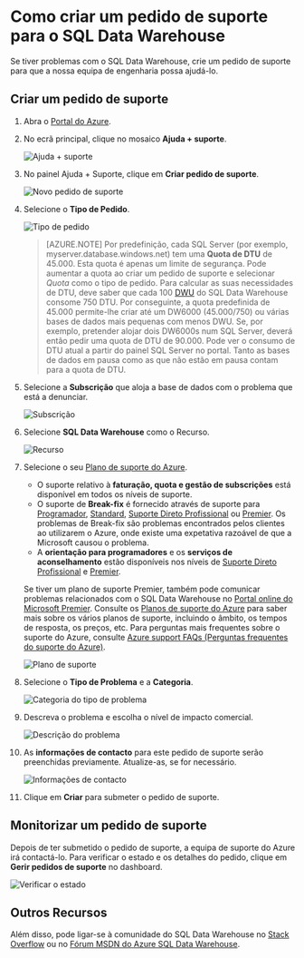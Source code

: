 <properties
   pageTitle="Como criar um pedido de suporte para o SQL Data Warehouse | Microsoft Azure"
   description="Como criar um pedido de suporte no Azure SQL Data Warehouse."
   services="sql-data-warehouse"
   documentationCenter="NA"
   authors="sonyam"
   manager="barbkess"
   editor=""/>

<tags
   ms.service="sql-data-warehouse"
   ms.devlang="NA"
   ms.topic="get-started-article"
   ms.tgt_pltfrm="NA"
   ms.workload="data-services"
   ms.date="07/18/2016"
   ms.author="sonyam;barbkess;sonyama"/>

# Como criar um pedido de suporte para o SQL Data Warehouse
 
Se tiver problemas com o SQL Data Warehouse, crie um pedido de suporte para que a nossa equipa de engenharia possa ajudá-lo.

## Criar um pedido de suporte

1. Abra o [Portal do Azure][].

2. No ecrã principal, clique no mosaico **Ajuda + suporte**.

    ![Ajuda + suporte](./media/sql-data-warehouse-get-started-create-support-ticket/help-support.png)

3. No painel Ajuda + Suporte, clique em **Criar pedido de suporte**.

    ![Novo pedido de suporte](./media/sql-data-warehouse-get-started-create-support-ticket/create-support-request.png)
    
    <a name="request-quota-change"></a> 

4. Selecione o **Tipo de Pedido**.

    ![Tipo de pedido](./media/sql-data-warehouse-get-started-create-support-ticket/request-type.png)
    
    >[AZURE.NOTE]  Por predefinição, cada SQL Server (por exemplo, myserver.database.windows.net) tem uma **Quota de DTU** de 45.000. Esta quota é apenas um limite de segurança. Pode aumentar a quota ao criar um pedido de suporte e selecionar *Quota* como o tipo de pedido. Para calcular as suas necessidades de DTU, deve saber que cada 100 [DWU][] do SQL Data Warehouse consome 750 DTU. Por conseguinte, a quota predefinida de 45.000 permite-lhe criar até um DW6000 (45.000/750) ou várias bases de dados mais pequenas com menos DWU. Se, por exemplo, pretender alojar dois DW6000s num SQL Server, deverá então pedir uma quota de DTU de 90.000.  Pode ver o consumo de DTU atual a partir do painel SQL Server no portal. Tanto as bases de dados em pausa como as que não estão em pausa contam para a quota de DTU. 

5. Selecione a **Subscrição** que aloja a base de dados com o problema que está a denunciar.

    ![Subscrição](./media/sql-data-warehouse-get-started-create-support-ticket/subscription.png)

6. Selecione **SQL Data Warehouse** como o Recurso.

    ![Recurso](./media/sql-data-warehouse-get-started-create-support-ticket/resource.png)

7. Selecione o seu [Plano de suporte do Azure][].

    - O suporte relativo à **faturação, quota e gestão de subscrições** está disponível em todos os níveis de suporte.
    - O suporte de **Break-fix** é fornecido através de suporte para [Programador][], [Standard][], [Suporte Direto Profissional][] ou [Premier][]. Os problemas de Break-fix são problemas encontrados pelos clientes ao utilizarem o Azure, onde existe uma expetativa razoável de que a Microsoft causou o problema.
    - A **orientação para programadores** e os **serviços de aconselhamento** estão disponíveis nos níveis de [Suporte Direto Profissional][] e [Premier][]. 
    
    Se tiver um plano de suporte Premier, também pode comunicar problemas relacionados com o SQL Data Warehouse no [Portal online do Microsoft Premier][].  Consulte os [Planos de suporte do Azure][Plano de suporte do Azure] para saber mais sobre os vários planos de suporte, incluindo o âmbito, os tempos de resposta, os preços, etc.  Para perguntas mais frequentes sobre o suporte do Azure, consulte [Azure support FAQs (Perguntas frequentes do suporte do Azure)][].  

    ![Plano de suporte](./media/sql-data-warehouse-get-started-create-support-ticket/support-plan.png)

8. Selecione o **Tipo de Problema** e a **Categoria**.

    ![Categoria do tipo de problema](./media/sql-data-warehouse-get-started-create-support-ticket/problem-type-category.png)

9. Descreva o problema e escolha o nível de impacto comercial.

    ![Descrição do problema](./media/sql-data-warehouse-get-started-create-support-ticket/problem-description.png)

10. As **informações de contacto** para este pedido de suporte serão preenchidas previamente. Atualize-as, se for necessário.

    ![Informações de contacto](./media/sql-data-warehouse-get-started-create-support-ticket/contact-info.png)

11. Clique em **Criar** para submeter o pedido de suporte.


## Monitorizar um pedido de suporte

Depois de ter submetido o pedido de suporte, a equipa de suporte do Azure irá contactá-lo. Para verificar o estado e os detalhes do pedido, clique em **Gerir pedidos de suporte** no dashboard.

![Verificar o estado](./media/sql-data-warehouse-get-started-create-support-ticket/check-status.png)

## Outros Recursos

Além disso, pode ligar-se à comunidade do SQL Data Warehouse no [Stack Overflow][] ou no [Fórum MSDN do Azure SQL Data Warehouse][].

<!--Image references--> 

<!--Article references--> 
[DWU]: ./sql-data-warehouse-overview-what-is.md#data-warehouse-units

<!--MSDN references--> 

<!--Other web references--> 
[Portal do Azure]: https://portal.azure.com/
[Plano de suporte do Azure]: https://azure.microsoft.com/support/plans/?WT.mc_id=Support_Plan_510979/  
[Programador]: https://azure.microsoft.com/support/plans/developer/  
[Standard]: https://azure.microsoft.com/support/plans/standard/  
[Suporte Direto Profissional]: https://azure.microsoft.com/support/plans/prodirect/  
[Premier]: https://azure.microsoft.com/support/plans/premier/  
[Azure support FAQs (Perguntas frequentes do suporte do Azure)]: https://azure.microsoft.com/support/faq/
[Portal online do Microsoft Premier]: https://premier.microsoft.com/
[Stack Overflow]: https://stackoverflow.com/questions/tagged/azure-sqldw/
[Fórum MSDN do Azure SQL Data Warehouse]: https://social.msdn.microsoft.com/Forums/home?forum=AzureSQLDataWarehouse/




<!--HONumber=Aug16_HO1-->


